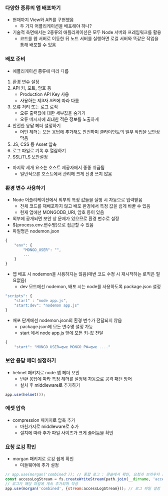 ### 다양한 종류의 앱 배포하기

- 현재까지 View와 API를 구현했음
    - 두 가지 어플리케이션을 배포해야 하나?
- 기술적 측면에서는 2종류의 애플리케이션은 모두 Node 서버와 프레임워크를 활용
    - 코드를 웹 서버로 이동한 뒤 노드 서버를 실행하면 로컬 서버와 똑같은 작업을 통해 배포할 수 있음

### 배포 준비

- 애플리케이션 종류에 따라 다름
1. 환경 변수 설정
2. API 키, 포트, 암호 등
    - Production API Key 사용
    - 사용하는 제3자 API에 따라 다름
3. 오류 처리 또는 로그 로직
    - 오류 출력값에 대한 세부값을 숨기기
    - 오류 메시지에 최대한 적은 정보를 노출하게
4. 안전한 응답 헤더 설정하기
    - 어떤 헤더는 모든 응답에 추가해도 안전하며 클라이언트의 일부 작업을 보안상 막음
5. JS, CSS 등 Asset 압축
6. 로그 파일로 기록 후 열람하기
7. SSL/TLS 보안설정
- 마지막 세개 요소는 호스트 제공자에서 종종 취급됨
    - 일반적으론 호스트에서 관리해 크게 신경 쓰지 않음

### 환경 변수 사용하기

- Node 어플리케이션에서 외부의 특정 값들을 실행 시 자동으로 입력받음
    - 전체 코드를 재배포하지 않고 배포 환경에서 특정 값을 쉽게 바꿀 수 있음
    - 현재 앱에선 MONGODB_URI, 암호 등이 있음
- 외부에 공개되면 보안 상 문제가 있으므로 환경 변수로 설정
- ${process.env.변수명}으로 접근할 수 있음
- 파일명은 nodemon.json

```jsx
{
	"env": {
		"MONGO_USER": "",
		...
	}
}
```

- 앱 배포 시 nodemon을 사용하지는 않음(매번 코드 수정 시 재시작하는 로직은 필요없음)
    - dev 모드에선 nodemon, 배포 시는 node를 사용하도록 package.json 설정

```jsx
"scripts": {
	"start" : "node app.js",
	"start:dev": "nodemon app.js"
}
```

- 배포 단계에선 nodemon.json의 환경 변수가 전달되지 않음
    - package.json에 모든 변수명 설정 가능
    - start 에서 node app.js 앞에 모든 키-값 전달

```jsx
{
	"start": "MONGO_USER=qwe MONGO_PW=qwe ...."
```

### 보안 응답 헤더 설정하기

- helmet 패키지로 node 앱 헤더 보안
    - 반환 응답에 따라 특정 헤더를 설정해 자동으로 공격 패턴 방어
    - 설치 후 middleware로 추가하기

```jsx
app.use(helmet());
```

### 에셋 압축

- compression 패키지로 압축 추가
    - 마찬가지로 middleware로 추가
    - 설치에 따라 추가 파일 사이즈가 크게 줄어듬을 확인

### 요청 로깅 확인

- morgan 패키지로 로깅 쉽게 확인
    - 미들웨어에 추가 설정

```jsx
// app.use(morgan('combined')); // 종합 로그 : 콘솔에서 확인, 요청과 브라우저 등
const accessLogStream = fs.createWriteStream(path.join(__dirname, 'access.log'), {flag: append});
// 로그가 해당 파일에 계속 추가되며 작성
app.use(morgan('combined', {stream:accessLogStream})); // 로그 파일 설정
```
